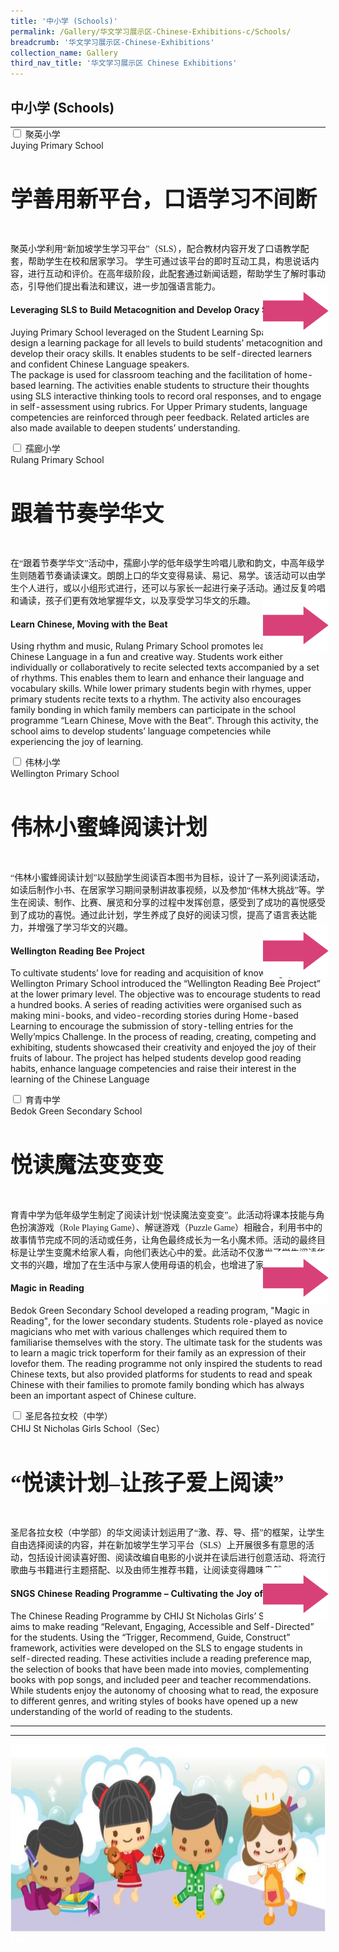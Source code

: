 ```yaml
---
title: '中小学 (Schools)'
permalink: /Gallery/华文学习展示区-Chinese-Exhibitions-c/Schools/
breadcrumb: '华文学习展示区-Chinese-Exhibitions'
collection_name: Gallery
third_nav_title: '华文学习展示区 Chinese Exhibitions'
---
```


##  中小学  (Schools)
<html>
<head>
<style>

.hl{
    display: inline-block;
    padding: 12px 20px;
    text-align: center;
    text-decoration: none;
    color: #fff;
    background-color: #4372d6;
    border-radius: 6px;
    outline: 0;
    cursor: pointer;
    margin-right: 10px;
    margin-bottom: 7px;
    width: 120px;
}
.tbl{
    border:0 none;
    padding:0; 
    margin:0;
    border-collapse: collapse;
}
.tbl a {
    position:absolute;
    margin-left: -100px;
}
</style>
</head>
<body>
  <table class="tbl">
<tr>
<td style="border:0 none;padding: 0; margin:0;">
<div class="atab">
      <input id="tab-1" type="checkbox" name="tab">
      <label for="tab-1" class="lbCh">聚英小学 <br/> Juying Primary School</label>
      <div class="tab-content">
      <h4 style="font-size:35px;font-family:KaiTi">学善用新平台，口语学习不间断</h4>
      <p style="font-family:KaiTi">
       聚英小学利用“新加坡学生学习平台”（SLS），配合教材内容开发了口语教学配套，帮助学生在校和居家学习。
学生可通过该平台的即时互动工具，构思说话内容，进行互动和评价。在高年级阶段，此配套通过新闻话题，帮助学生了解时事动态，引导他们提出看法和建议，进一步加强语言能力。
 </p>

<h4>Leveraging SLS to Build Metacognition and Develop Oracy Skills</h4>
<p>Juying Primary School leveraged on the Student Learning Space (SLS) to design a learning package for all levels to build students’ metacognition and develop their oracy skills. It enables students to be self-directed learners and confident Chinese Language speakers.   <br/>
    The package is used for classroom teaching and the facilitation of home-based learning. The activities enable students to structure their thoughts using SLS interactive thinking tools to record oral responses, and to engage in self-assessment using rubrics. For Upper Primary students, language competencies are reinforced through peer feedback. Related articles are also made available to deepen students’ understanding.

</p>
      </div>
</div>

</td>
<td style="border:0 none;padding: 0; margin:0;">
<a href="/test/Chinese-poster/"><img class="btnImg" src="/images/arrowChinese.png"></a>
</td>
</tr>
<tr>
<td style="border:0 none;padding: 0; margin:0;">
<div class="atab">
      <input id="tab-2" type="checkbox" name="tab">
      <label for="tab-2" class="lbCh">	孺廊小学<br/>Rulang Primary School</label>
      <div class="tab-content">
          <h4 style="font-size:35px;font-family:KaiTi">跟着节奏学华文</h4>
      <p style="font-family:KaiTi">
         在“跟着节奏学华文”活动中，孺廊小学的低年级学生吟唱儿歌和韵文，中高年级学生则随着节奏诵读课文。朗朗上口的华文变得易读、易记、易学。该活动可以由学生个人进行，或以小组形式进行，还可以与家长一起进行亲子活动。通过反复吟唱和诵读，孩子们更有效地掌握华文，以及享受学习华文的乐趣。</p>
          <h4>Learn Chinese, Moving with the Beat</h4>
        <p>
          Using rhythm and music, Rulang Primary School promotes learning of Chinese Language in a fun and creative way. Students work either individually or collaboratively to recite selected texts accompanied by a set of rhythms. This enables them to learn and enhance their language and vocabulary skills. While lower primary students begin with rhymes, upper primary students  recite texts to a rhythm. The activity also encourages family bonding in which family members can participate in the school programme “Learn Chinese, Move with the Beat”. Through this activity, the school aims to develop students’ language competencies while experiencing the joy of learning.  
        </p>
      </div>
</div>
</td>
<td style="border:0 none;padding: 0; margin:0;" class="btnImg">
 <a href="/test/Chinese-poster/"><img class="btnImg" src="/images/arrowChinese.png"></a>
</td>
</tr>
<tr>
<td style="border:0 none;padding: 0; margin:0;">
<div class="atab">
      <input id="tab-3" type="checkbox" name="tab">
      <label for="tab-3" class="lbCh">伟林小学<br/>Wellington Primary School</label>
      <div class="tab-content">
           <h4 style="font-size:35px;font-family:KaiTi">伟林小蜜蜂阅读计划</h4>
      <p style="font-family:KaiTi">
        “伟林小蜜蜂阅读计划”以鼓励学生阅读百本图书为目标，设计了一系列阅读活动，如读后制作小书、在居家学习期间录制讲故事视频，以及参加“伟林大挑战”等。学生在阅读、制作、比赛、展览和分享的过程中发挥创意，感受到了成功的喜悦感受到了成功的喜悦。通过此计划，学生养成了良好的阅读习惯，提高了语言表达能力，并增强了学习华文的兴趣。  </p>
          <h4>Wellington Reading Bee Project</h4>
        <p>
         To cultivate students’ love for reading and acquisition of knowledge, Wellington Primary School introduced the “Wellington Reading Bee Project” at the lower primary level. The objective was to encourage students to read a hundred books. A series of reading activities were organised such as making mini-books, and video-recording  stories during Home-based Learning to encourage the submission of story-telling entries for the Welly’mpics Challenge. In the process of reading, creating, competing and exhibiting, students showcased their  creativity and enjoyed the joy of their fruits of labour.  The project has helped students develop good reading habits, enhance language competencies and raise their interest in the learning of the Chinese Language
        </p>
      </div>
</div>
</td>
<td style="border:0 none;padding: 0; margin:0;" class="btnImg">
 <a href="/test/Chinese-poster/"><img class="btnImg" src="/images/arrowChinese.png"></a>
</td>
</tr>
<tr>
<td style="border:0 none;padding: 0; margin:0;">
<div class="atab">
      <input id="tab-4" type="checkbox" name="tab">
      <label for="tab-4" class="lbCh">育青中学<br/>Bedok Green Secondary School</label>
      <div class="tab-content">
          <h4 style="font-size:35px;font-family:KaiTi">悦读魔法变变变</h4>
          <p style="font-family:KaiTi">育青中学为低年级学生制定了阅读计划“悦读魔法变变变”。此活动将课本技能与角色扮演游戏（Role Playing Game）、解谜游戏（Puzzle Game）相融合，利用书中的故事情节完成不同的活动或任务，让角色最终成长为一名小魔术师。活动的最终目标是让学生变魔术给家人看，向他们表达心中的爱。此活动不仅激发了学生阅读华文书的兴趣，增加了在生活中与家人使用母语的机会，也增进了家人之间的感情。</p>
          <h4>Magic in Reading</h4>
        <p>
          Bedok Green Secondary School developed a reading program, "Magic in Reading", for the lower secondary students. Students role-played as novice magicians who met with various challenges which required them to familiarise themselves with the story. The ultimate task for the students was to learn a magic trick toperform for their family as an  expression of their lovefor them. The reading programme not only inspired the students to read Chinese texts, but also provided platforms for students to read and speak Chinese with their families to promote family bonding which has always been an important aspect of Chinese culture.
        </p>
      </div>
</div>
</td>
<td style="border:0 none;padding: 0; margin:0;" class="btnImg">
 <a href="/test/Chinese-poster/"><img class="btnImg" src="/images/arrowChinese.png"></a>
</td>
</tr>
<tr>
<td style="border:0 none;padding: 0; margin:0;">
<div class="atab">
      <input id="tab-5" type="checkbox" name="tab">
      <label for="tab-5" class="lbCh">圣尼各拉女校（中学）<br/>CHIJ St Nicholas Girls School（Sec）</label>
      <div class="tab-content">
           <h4 style="font-size:35px;font-family:KaiTi">“悦读计划–让孩子爱上阅读”</h4>
          <p style="font-family:KaiTi">
          圣尼各拉女校（中学部）的华文阅读计划运用了“激、荐、导、搭”的框架，让学生自由选择阅读的内容，并在新加坡学生学习平台（SLS）上开展很多有意思的活动，包括设计阅读喜好图、阅读改编自电影的小说并在读后进行创意活动、将流行歌曲与书籍进行主题搭配、以及由师生推荐书籍，让阅读变得趣味盎然。</p>
          <h4>SNGS Chinese Reading Programme – Cultivating the Joy of Reading</h4>
        <p>
       The Chinese Reading Programme by CHIJ St Nicholas Girls’ School (Sec) aims to make reading “Relevant, Engaging, Accessible and Self-Directed” for the students. Using the “Trigger, Recommend, Guide, Construct” framework, activities were developed on the SLS to engage students in self-directed reading. These activities include a reading preference map, the selection of books that have been made into movies, complementing books with pop songs, and included  peer and teacher recommendations. While students enjoy the autonomy of choosing what to read, the exposure to different genres, and writing styles of books have opened up a new understanding of the world of reading to the students.
        </p>
      </div>
</div>
</td>
<td style="border:0 none;padding: 0; margin:0;" class="btnImg">
 <a href="/test/Chinese-poster/"><img class="btnImg" src="/images/arrowChinese.png"></a>
</td>
</tr>
</table>
<hr>
<div class="image">
  <img src="images/New_footer.jpg" class="Image" width="1000" height="300"></div>
<div class="btntop"><a href="#top" style="text-decoration:none;"><span style="color:white"><b>Top</b></span></a></div>
